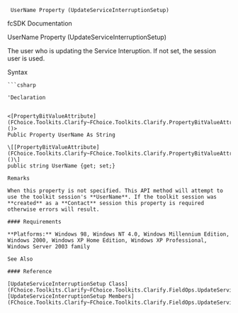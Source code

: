 ﻿     UserName Property (UpdateServiceInterruptionSetup)                                                   

fcSDK Documentation

UserName Property (UpdateServiceInterruptionSetup)

The user who is updating the Service Interuption. If not set, the session user is used.

Syntax

```vbnet
```csharp

'Declaration
 

<[PropertyBitValueAttribute](FChoice.Toolkits.Clarify~FChoice.Toolkits.Clarify.PropertyBitValueAttribute.md)()>
Public Property UserName As String

\[[PropertyBitValueAttribute](FChoice.Toolkits.Clarify~FChoice.Toolkits.Clarify.PropertyBitValueAttribute.md)()\]
public string UserName {get; set;}

Remarks

When this property is not specified. This API method will attempt to use the toolkit session's **UserName**. If the toolkit session was **created** as a **Contact** session this property is required otherwise errors will result.

#### Requirements

**Platforms:** Windows 98, Windows NT 4.0, Windows Millennium Edition, Windows 2000, Windows XP Home Edition, Windows XP Professional, Windows Server 2003 family

See Also

#### Reference

[UpdateServiceInterruptionSetup Class](FChoice.Toolkits.Clarify~FChoice.Toolkits.Clarify.FieldOps.UpdateServiceInterruptionSetup.md)  
[UpdateServiceInterruptionSetup Members](FChoice.Toolkits.Clarify~FChoice.Toolkits.Clarify.FieldOps.UpdateServiceInterruptionSetup_members.md)